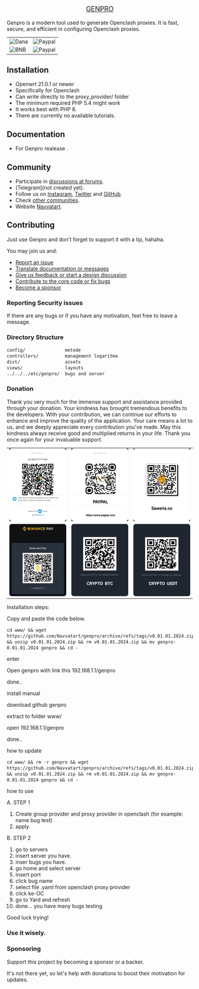 <link href="dist/bootstrap-5.3.1/bootstrap.min.css" rel="stylesheet">
<link rel="stylesheet" href="dist/css/style.css">
<p align="center" style="font-size:18px">
    <a href="navvatart.com" target="_blank">
        GENPRO
    </a>
</p>

Genpro is a modern tool used to generate Openclash proxies. It is fast, secure, and efficient in configuring Openclash proxies.

<table style="width:100%">
  <tr>
    <td>
         <img class="gambar"  src="https://navvatart.com/wp-content/uploads/2023/10/gp1.png" alt="Dana">
    </td>
    <td><img class="gambar"  src="https://navvatart.com/wp-content/uploads/2023/10/gp2.png" alt="Paypal"></td>
  </tr>
    <tr>
    <td>
         <img class="gambar"  src="https://navvatart.com/wp-content/uploads/2023/10/gp3.png" alt="BNB">
    </td>
    <td><img class="gambar"  src="https://navvatart.com/wp-content/uploads/2023/10/gp4.png" alt="Paypal"></td>
  </tr>
</table>


Installation
------------
- Openwrt 21.0.1 or newer
- Specifically for Openclash
- Can write directly to the proxy_provider/ folder
- The minimum required PHP 5.4 might work
- It works best with PHP 8.
- There are currently no available tutorials.

Documentation
-------------

- For Genpro realease .

Community
---------

- Participate in [discussions at forums](#).
- [Telegram](not created yet).
- Follow us on [Instagram](https://www.instagram.com/navvatart/), [Twitter](https://twitter.com/NavvatArt)
and [GitHub](https://github.com/Navvatart/genpro).
- Check [other communities](#).
- Website [Navvatart](https://navvatart.com/web-application/).

Contributing
------------

Just use Genpro and don't forget to support it with a tip, hahaha.

You may join us and:

- [Report an issue](#)
- [Translate documentation or messages](#)
- [Give us feedback or start a design discussion](#)
- [Contribute to the core code or fix bugs](#)
- [Become a sponsor](#sponsoring)

### Reporting Security issues

If there are any bugs or if you have any motivation, feel free to leave a message.

### Directory Structure

```
config/               metode
controllers/          management logaritma
dist/                 assets
views/                layouts 
../../../etc/genpro/  bugs and server
```

### Donation 

Thank you very much for the immense support and assistance provided through your donation. Your kindness has brought tremendous benefits to the developers. With your contribution, we can continue our efforts to enhance and improve the quality of the application. Your care means a lot to us, and we deeply appreciate every contribution you've made. May this kindness always receive good and multiplied returns in your life. Thank you once again for your invaluable support.

<table style="width:100%">
  <tr>
    <td>
         <img class="gambar"  src="dist/img/dana.jpg" alt="Dana">
    </td>
    <td><img class="gambar"  src="dist/img/paypal.jpg" alt="Paypal"></td>
    <td><img class="gambar"  src="dist/img/saweria.jpg" alt="Paypal"></td>
  </tr>
    <tr>
    <td>
         <img class="gambar"  src="dist/img/BNB.jpg" alt="BNB">
    </td>
    <td><img class="gambar"  src="dist/img/BTC.jpg" alt="Paypal"></td>
    <td><img class="gambar"  src="dist/img/USDT.jpg" alt="Paypal"></td>
  </tr>
</table>


Installation steps:

Copy and paste the code below.

```
cd www/ && wget https://github.com/Navvatart/genpro/archive/refs/tags/v0.01.01.2024.zip && unzip v0.01.01.2024.zip && rm v0.01.01.2024.zip && mv genpro-0.01.01.2024 genpro && cd -

```
enter

Open genpro with link this  192.168.1.1/genpro

done..

install manual

download github genpro

extract to folder www/

open 192.168.1.1/genpro

done..

how to  update
```
cd www/ && rm -r genpro && wget https://github.com/Navvatart/genpro/archive/refs/tags/v0.01.01.2024.zip && unzip v0.01.01.2024.zip && rm v0.01.01.2024.zip && mv genpro-0.01.01.2024 genpro && cd -

```

how to use 

A. STEP 1

1. Create group provider and proxy provider in openclash (for example: name bug test)
2. apply.

B. STEP 2

1. go to servers 
2. insert server you have.
3. inser bugs you have.
4. go home and select server
5. insert port
6. click bug name
7. select file .yaml from openclash proxy provider
8. click ke-OC
9. go to Yard and refresh
10. done... you have many bugs testing


Good luck trying!

### Use it wisely.

### Sponsoring

Support this project by becoming a sponsor or a backer. 

It's not there yet, so let's help with donations to boost their motivation for updates.
